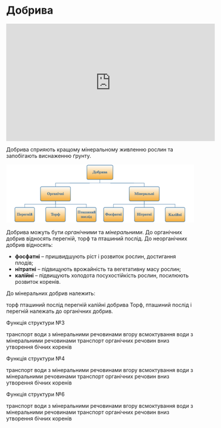 
# Добрива

<div class="fluidMedia">
<iframe align="center" width="560" height="315" src="https://www.youtube.com/embed/5Itzn5U2z4g" frameborder="0" allowfullscreen></iframe>
</div>
<div class="popup">
</div>

Добрива сприяють кращому мiнеральному живленню рослин та запобiгають виснаженню ґрунту.

![Добрива](dobryva1.png)

Добрива можуть бути *органiчними* та *мiнеральними*. До органiчних добрив вiдносять перегнiй, торф та пташиний послiд. До неорганiчних добрив вiдносять:

* **фосфатнi** – пришвидшують рiст i розвиток рослин, достигання плодiв;
* **нiтратнi** – пiдвищують врожайнiсть та вегетативну масу рослин;
* **калiйні** – пiдвищують холодота посухостiйкiсть рослин, посилюють розвиток коренiв.


<quiz correctLabel="correct" incorrectLabel="incorrect" checkLabel="check">
    <question text="">
        <p>До мінеральних добрив належить:</p>
        <answer>торф</answer>
        <answer>пташиний послід</answer>
        <answer>перегній</answer>
        <answer correct>калійні добрива</answer>
        <explanation>
        Торф, пташиний послід і перегній належать до органічних добрив.
        </explanation>
    </question>
    <question text="">
        <p>Функція структури №3</p>
        <answer>транспорт води з мінеральними речовинами вгору</answer>
        <answer>всмоктування води з мінеральними речовинами</answer>
        <answer>транспорт органічних речовин вниз</answer>
        <answer correct>утворення бічних коренів</answer>
    </question>

<quiz correctLabel="correct" incorrectLabel="incorrect" checkLabel="check">
    <question text="">
        <p>Функція структури №4</p>
        <answer correct>транспорт води з мінеральними речовинами вгору</answer>
        <answer>всмоктування води з мінеральними речовинами</answer>
        <answer>транспорт органічних речовин вниз</answer>
        <answer>утворення бічних коренів</answer>
    </question>
</quiz>

<quiz correctLabel="correct" incorrectLabel="incorrect" checkLabel="check">
    <question text="">
        <p>Функція структури №6</p>
        <answer>транспорт води з мінеральними речовинами вгору</answer>
        <answer>всмоктування води з мінеральними речовинами</answer>
        <answer correct>транспорт органічних речовин вниз</answer>
        <answer>утворення бічних коренів</answer>
    </question>
</quiz>